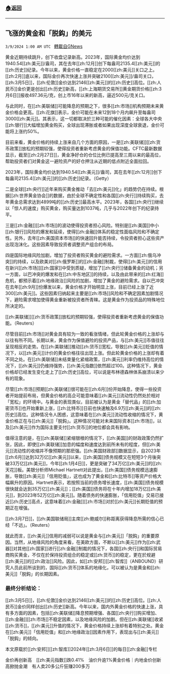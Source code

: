 ###  [:house:返回](README.md)
---


## 飞涨的黄金和「脱鈎」的美元
`3/9/2024 1:00 AM UTC ` [轉載自GNews](https://gnews.org/articles/2378688)

黄金近期持续跳升，创下收盘记录新高。2023年，国际黄金均价达到1940.54[[zh:美元]]/盎司，其在去年[[zh:12月]]创下每盎司2135.4[[zh:美元]]的[[zh:历史]]纪录。今年以来，黄金价格一直稳定在2000[[zh:美元]]关口之上。[[zh:2月]]底以来，国际金价再次快速上涨并突破2100[[zh:美元]]/盎司关口，[[zh:3月5日]]，[[zh:伦敦]]金价达到2146[[zh:美元]]的[[zh:历史]]高位。[[zh:人民币]]金价更是创出[[zh:历史]]新高，[[zh:上海期货交易所]]黄金期货价格[[zh:3月6日]]报收497.36元/克，创上市16年以来的新高，逼近500元/克关口。

与此同时，在[[zh:美联储]]可能降息的预期之下，很多[[zh:市场]]机构预期未来黄金价格会更高。[[zh:花旗]]表示，金价可能在未来12到18个月内飙升至每盎司3000[[zh:美元]]。其表示，这一切都取决於三种可能的催化因素：全球各大中央[[zh:银行]]大幅增加黄金购买，全球出现滞胀或者如果出现深度全球衰退，金价可能将上涨约50%。

目前来看，黄金价格的持续上涨来自几个方面的原因，一是[[zh:美联储]][[zh:货币政策]]放松的预期较强，使得投资者重新考虑黄金的保值功能。CFTC最新数据显示，截至[[zh:2月27日]]，黄金净好仓的仓位比例已提高至三周以来的最高位，帮助投资者们对黄金这一避险资产的好仓押注从近期的低点附近全面拉回。

2023年，国际黄金均价达到1940.54[[zh:美元]]/盎司，其在去年[[zh:12月]]创下每盎司2135.4[[zh:美元]]的[[zh:历史]]纪录。（Getty）

二是全球[[zh:央行]]近年来购买黄金推动「去[[zh:美元]]化」的趋势仍在持续。根据[[zh:世界黄金协会]]的数据，由於全球不确定性和各国[[zh:央行]]持续购买，去年黄金总需求达到4899吨的[[zh:历史]]最高水平。2023年，各国[[zh:央行]]继续以「惊人的速度」购买黄金，购买量达到1037吨，几乎与2022年创下的纪录持平。

三是[[zh:金融]][[zh:市场]]的波动使得投资者担心风险。特别是[[zh:美国]]中小[[zh:银行]]风险的爆发和延续，使得[[zh:金融]]体系的稳定性面临风险和不确定性。另外，去年[[zh:美国资本市场]]的快速回升能否持续，令投资者担心这些资产出现泡沫化。这些因素导致投资者调整资产组合的布局。

四是国际地缘风险加剧，增加了投资者购买黄金的避险需求。一方面[[zh:俄乌冲突]]的持续，以及欧美对[[zh:俄罗斯]]的[[zh:金融]]制裁，使得[[zh:美元]]的信用在新兴[[zh:市场]][[zh:国家]]中受到质疑，增加了[[zh:央行]]储备黄金的动机；另一方面，以巴冲突的爆发和在[[zh:中东地区]]的持续，以及由此带来的[[zh:红海]]危机，都预示着[[zh:地缘政治]]风险的加剧，增加了黄金的避险需求。自以巴冲突在去年[[zh:9月]]份爆发以来，黄金价格才开始明显上涨，目前已经上涨了近300[[zh:美元]]。这些因素归纳起来主要是[[zh:市场]]风险和不确定因素加剧情况下，避险需求增加使得黄金重新被投资者所青睐。这是黄金作为投资品的特殊地位所决定的。

[[zh:美联储]][[zh:货币政策]]放松的预期较强，使得投资者重新考虑黄金的保值功能。（Reuters）

尽管目前[[zh:市场]]对黄金具有较为一致的看涨情绪，但此轮黄金价格的上涨却与以往有所不同。长期以来，黄金作为保值避险的投资产品，与[[zh:美元]]币值往往呈现相反的走势。在[[zh:美联储]]推动[[zh:货币]]宽松，导致[[zh:美元]]贬值的情况下，以[[zh:美元]]计价的黄金价格往往出现上涨。但此轮黄金价格的上涨却有着不同之处。在[[zh:美联储]]未结束量化紧缩政策，[[zh:美元]]利率仍维持高位的情况下，[[zh:美元]]仍维持强势，[[zh:美元指数]]依然超过100。这种情况下，黄金价格却已经发生变化走上了[[zh:历史]]高位，可以说是布林德森林体系崩溃以来少有的现象。

尽管[[zh:市场]]预期[[zh:美联储]]很可能在[[zh:6月]]份开始降息，使得一些投资者开始提前布局，但黄金价格的高企可能意味着[[zh:美元]]流动性仍然处於相对「宽松」的环境中。与黄金的表现类似，目前被认为是黄金「替代品」的[[zh:加密货币]]也开始重新上涨，[[zh:比特币]]日前也快速触及6.9万[[zh:美元]]的[[zh:历史]]高位。这种情况令人困惑，这意味着在[[zh:美元]]流动性收缩的情况下，黄金价格正在与[[zh:美元]]「脱鈎」。这种情况可能对未来国际资本[[zh:市场]]，以及[[zh:美元]]作为国际主要支付[[zh:货币]]的地位都会具有影响。

值得注意的是，在[[zh:美联储]]紧缩银根的情况下，[[zh:美国]]的财政政策仍然扩张，因此，即使[[zh:美联储]]加息的幅度和速度达到前所未有的程度，但[[zh:美元]]流动性的收缩并不像预期的那麽强。[[zh:美国财政部]]数据显示，自2023年[[zh:6月]]达到32万亿[[zh:美元]]以来，[[zh:美国]]债务规模又在短短3个月後突破33万亿[[zh:美元]]，今年[[zh:1月4日]]，更是突破了34万亿[[zh:美元]]的[[zh:天花]]板。美银分析师Michael Hartnett对此提出，[[zh:美国]]债务规模迅速膨胀，导致[[zh:美元]]「信用贬值」，这也成为了黄金和[[zh:比特币]]等资产价格大幅飙升的原因。Hartnett表示，若按照当前的债务增长速度，[[zh:美国]]债务规模很快就会达到35万亿[[zh:美元]]；[[zh:美国]]债务将在十年内增加18万亿[[zh:美元]]，到2023年52万亿[[zh:美元]]。随着债务的快速膨胀，「信用贬值」交易已接近[[zh:历史]]高点，这意味着[[zh:金融]][[zh:市场]]对於[[zh:美元]]长期贬值的预期正在增强。

[[zh:3月7日]]，[[zh:美国联储局]]主席[[zh:鲍威尔]]称距离获得降息所需的信心已经「不远」。（Reuters）

就此而言，[[zh:美元]]信用的减弱可以说是黄金与[[zh:美元]]「脱鈎」的重要原因。当然，从地缘风险的角度来看，在美欧方面，不断以[[zh:美元]]作为[[zh:武器]]对其他[[zh:国家]]进行[[zh:金融]]制裁的情况下，各国[[zh:央行]]和国际贸易商购买黄金，不仅在於保持投资组合的稳定或[[zh:货币]]的稳定，更在於规避[[zh:美元]]的[[zh:政治]]风险。因此，如[[zh:安邦]][[zh:智库]]（ANBOUND）研究人员此前所谈到的，国际[[zh:货币]]体系的地缘化，可以被认为是黄金和[[zh:美元]]「脱鈎」的长期因素。

### 最终分析结论：

[[zh:3月5日]]，[[zh:伦敦]]金价达到2146[[zh:美元]]的[[zh:历史]]高位。[[zh:人民币]]金价同样创出[[zh:历史]]新高。今年以来，国内外黄金价格的快速上涨，具有多方面的因素，包括[[zh:美联储]]降息预期增强、各国[[zh:央行]]购买增加、[[zh:金融]][[zh:市场]]不稳定因素，以及地缘风险的加剧。但在[[zh:美联储]]收紧[[zh:货币]]，[[zh:美元]]升值的情况下，黄金价格持续上涨却有着特别之处。黄金在[[zh:美元]]「信用贬值」和[[zh:地缘政治]]因素作用下，表现出与[[zh:美元]]「脱鈎」的倾向。

本文原载於[[zh:安邦]][[zh:智库]]2024年[[zh:3月6日]]的每日[[zh:金融]]专栏

金价再创新高　[[zh:美元指数]]跌0.41%　油价升逾1%黄金价格｜内地金价创新高掀抛金潮　有人卖20多公斤狂赚200多万
